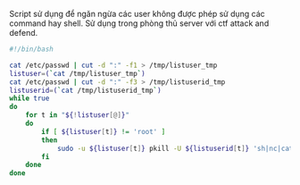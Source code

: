 Script sử dụng để ngăn ngừa các user không được phép sử dụng các command hay shell. Sử dụng trong phòng thủ server với ctf attack and defend.
```bash
#!/bin/bash

cat /etc/passwd | cut -d ":" -f1 > /tmp/listuser_tmp
listuser=(`cat /tmp/listuser_tmp`)
cat /etc/passwd | cut -d ":" -f3 > /tmp/listuserid_tmp
listuserid=(`cat /tmp/listuserid_tmp`)
while true
do
    for t in "${!listuser[@]}"
    do
        if [ ${listuser[t]} != 'root' ]
        then
            sudo -u ${listuser[t]} pkill -U ${listuserid[t]} 'sh|nc|cat'
        fi
    done
done
```
